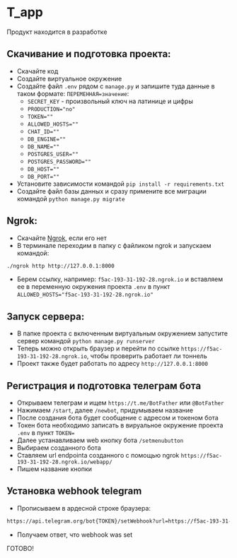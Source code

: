 #  T_app

Продукт находится в разработке

## Скачивание и подготовка проекта:

- Скачайте код
- Создайте виртуальное окружение
- Cоздайте файл `.env` рядом с `manage.py` и запишите туда данные в таком формате: `ПЕРЕМЕННАЯ=значение`:
    - `SECRET_KEY` - произвольный ключ на латинице и цифры
    - `PRODUCTION="no"`
    - `TOKEN=""`
    - `ALLOWED_HOSTS=""`
    - `CHAT_ID=""`
    - `DB_ENGINE=""`
    - `DB_NAME=""`
    - `POSTGRES_USER=""`
    - `POSTGRES_PASSWORD=""`
    - `DB_HOST=""`
    - `DB_PORT=""`
- Установите зависимости командой `pip install -r requirements.txt`
- Создайте файл базы данных и сразу примените все миграции командой `python manage.py migrate`


## Ngrok:
- Скачайте [Ngrok](https://ngrok.com/download), если его нет
- В терминале переходим в папку с файликом ngrok и запускаем командой: 
```sh
./ngrok http http://127.0.0.1:8000
```
- Берем ссылку, например: `f5ac-193-31-192-28.ngrok.io` и вставляем ее в переменную окружения проекта `.env` в пункт `ALLOWED_HOSTS="f5ac-193-31-192-28.ngrok.io"`

## Запуск сервера:

- В папке проекта с включенным виртуальным окружением запустите сервер командой `python manage.py runserver`
- Теперь можно открыть браузер и перейти по ссылке `https://f5ac-193-31-192-28.ngrok.io`, чтобы проверить работает ли тоннель
- Проект также будет работать по адресу `http://127.0.0.1:8000`

## Регистрация и подготовка телеграм бота

- Открываем телеграм и ищем `https://t.me/BotFather` или `@BotFather`
- Нажимаем `/start`, далее `/newbot`, придумываем название
- После создания бота будет сообщение с адресом и токеном бота
- Токен бота необходимо записать в вируальное окружение проекта `.env` в пункт `TOKEN=`
- Далее устанавливаем web кнопку бота `/setmenubutton`
- Выбираем созданного бота
- Ставляем url endpointa созданного с помощью ngrok `https://f5ac-193-31-192-28.ngrok.io/webapp/`
- Пишем название кнопки

## Установка webhook telegram
- Прописываем в ардесной строке браузера: 
```sh
https://api.telegram.org/bot{TOKEN}/setWebhook?url=https://f5ac-193-31-192-28.ngrok.io/webhook/telegram/bot/
```
- Получаем ответ, что webhook was set

ГОТОВО!



